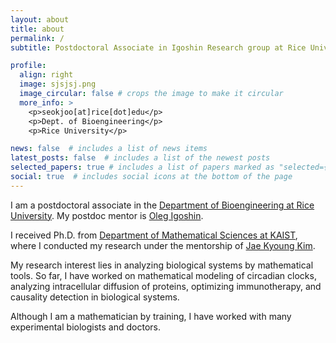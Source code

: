 ```yaml
---
layout: about
title: about
permalink: /
subtitle: Postdoctoral Associate in Igoshin Research group at Rice Univeristy

profile:
  align: right
  image: sjsjsj.png
  image_circular: false # crops the image to make it circular
  more_info: >
    <p>seokjoo[at]rice[dot]edu</p>
    <p>Dept. of Bioengineering</p>
    <p>Rice University</p>

news: false  # includes a list of news items
latest_posts: false  # includes a list of the newest posts
selected_papers: true # includes a list of papers marked as "selected={true}"
social: true  # includes social icons at the bottom of the page
--- 
```


I am a postdoctoral associate in the [Department of Bioengineering at Rice University](https://bioengineering.rice.edu/).
My postdoc mentor is [Oleg Igoshin](https://igoshin.rice.edu/). 

I received Ph.D. from [Department of Mathematical Sciences at KAIST](https://mathsci.kaist.ac.kr/home/en/), where I conducted my research under the mentorship of [Jae Kyoung Kim](https://mathsci.kaist.ac.kr/~jaekkim/).

My research interest lies in analyzing biological systems by mathematical tools. So far, I have worked on mathematical modeling of circadian clocks, analyzing intracellular diffusion of proteins, optimizing immunotherapy, and causality detection in biological systems.

Although I am a mathematician by training, I have worked with many experimental biologists and doctors.

